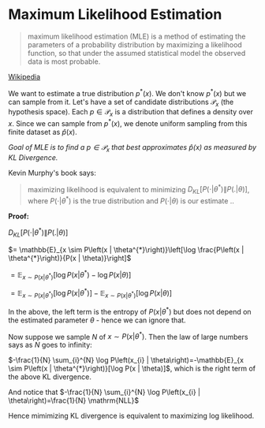 # Maximum Likelihood Estimation

> maximum likelihood estimation (MLE) is a method of estimating the parameters of a probability distribution by maximizing a likelihood function, so that under the assumed statistical model the observed data is most probable.

[Wikipedia](https://en.wikipedia.org/wiki/Maximum_likelihood_estimation)

We want to estimate a true distribution $p^{*}(x)$. We don't know $p^{*}(x)$ but we can sample from it. Let's have a set of candidate distributions $\mathcal{P}_{x}$ (the hypothesis space). Each $p \in \mathcal{P}_{x}$ is a distribution that defines a density over ${x}$. Since we can sample from $p^{*}(x)$, we denote uniform sampling from this finite dataset as $\widehat{p}(x)$.

*Goal of MLE is to find a $p \in \mathcal{P}_{x}$ that best approximates $\widehat{p}(x)$ as measured by KL Divergence.*

Kevin Murphy's book says:

> maximizing likelihood is equivalent to minimizing $D_{K L}\left[P\left(\cdot | \theta^{*}\right) \| P(. | \theta)\right]$, where $P\left(\cdot | \theta^{*}\right)$ is the true distribution and $P\left(\cdot | \theta\right)$ is our estimate ..

**Proof:** 

$D_{K L}\left[P\left(\cdot | \theta^{*}\right) \| P(. | \theta)\right]$ 

$= 
\mathbb{E}_{x \sim P\left(x | \theta^{*}\right)}\left[\log \frac{P\left(x | \theta^{*}\right)}{P(x | \theta)}\right]$

$=\mathbb{E}_{x \sim P\left(x | \theta^{*}\right)}\left[\log P\left(x | \theta^{*}\right)-\log P(x | \theta)\right]$

$=\mathbb{E}_{x \sim P\left(x | \theta^{*}\right)}\left[\log P\left(x | \theta^{*}\right)\right]-\mathbb{E}_{x \sim P\left(x | \theta^{*}\right)}[\log P(x | \theta)]$

In the above, the left term is the entropy of $P\left(x | \theta^{*}\right)$ but does not depend on the estimated parameter $\theta$ - hence we can ignore that.

Now suppose we sample ${N}$ of $x \sim P\left(x | \theta^{*}\right)$. Then the law of large numbers says as ${N}$ goes to infinity:

$-\frac{1}{N} \sum_{i}^{N} \log P\left(x_{i} | \theta\right)=-\mathbb{E}_{x \sim P\left(x | \theta^{*}\right)}[\log P(x | \theta)]$, which is the right term of the above KL divergence.

And notice that $-\frac{1}{N} \sum_{i}^{N} \log P\left(x_{i} | \theta\right)=\frac{1}{N} \mathrm{NLL}$

Hence mimimizing KL divergence is equivalent to maximizing log likelihood.

